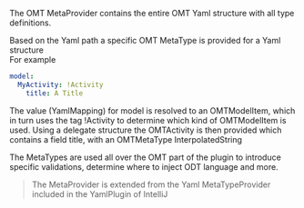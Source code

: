 The OMT MetaProvider contains the entire OMT Yaml structure with all type definitions.

Based on the Yaml path a specific OMT MetaType is provided for a Yaml structure  
For example
```yaml
model:
  MyActivity: !Activity
    title: A Title
```
The value (YamlMapping) for model is resolved to an OMTModelItem, which in turn uses the
tag !Activity to determine which kind of OMTModelItem is used. Using a delegate structure
the OMTActivity is then provided which contains a field title, with an OMTMetaType InterpolatedString

The MetaTypes are used all over the OMT part of the plugin to introduce specific validations,
determine where to inject ODT language and more.

> The MetaProvider is extended from the Yaml MetaTypeProvider included in the YamlPlugin of IntelliJ
